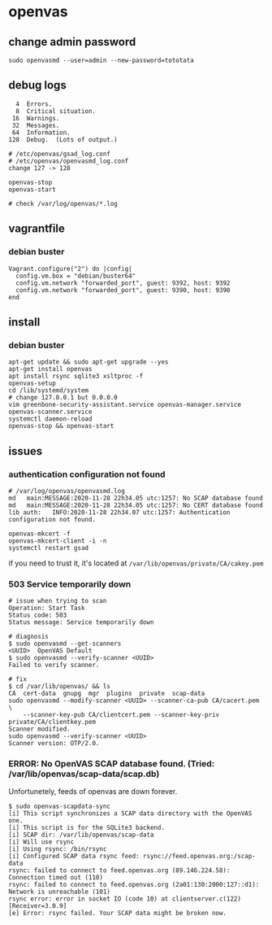 # openvas

## change admin password

    sudo openvasmd --user=admin --new-password=tototata

## debug logs

      4  Errors.
      8  Critical situation.
     16  Warnings.
     32  Messages.
     64  Information.
    128  Debug.  (Lots of output.)

    # /etc/openvas/gsad_log.conf
    # /etc/openvas/openvasmd_log.conf
    change 127 -> 128

    openvas-stop
    openvas-start

    # check /var/log/openvas/*.log

## vagrantfile

### debian buster

    Vagrant.configure("2") do |config|
      config.vm.box = "debian/buster64"
      config.vm.network "forwarded_port", guest: 9392, host: 9392
      config.vm.network "forwarded_port", guest: 9390, host: 9390
    end

## install

### debian buster

    apt-get update && sudo apt-get upgrade --yes
    apt-get install openvas
    apt install rsync sqlite3 xsltproc -f
    openvas-setup
    cd /lib/systemd/system
    # change 127.0.0.1 but 0.0.0.0
    vim greenbone-security-assistant.service openvas-manager.service openvas-scanner.service
    systemctl daemon-reload
    openvas-stop && openvas-start

## issues

### authentication configuration not found

    # /var/log/openvas/openvasmd.log
    md   main:MESSAGE:2020-11-28 22h34.05 utc:1257: No SCAP database found
    md   main:MESSAGE:2020-11-28 22h34.05 utc:1257: No CERT database found
    lib auth:   INFO:2020-11-28 22h34.07 utc:1257: Authentication configuration not found.

    openvas-mkcert -f
    openvas-mkcert-client -i -n
    systemctl restart gsad

if you need to trust it, it's located at ```/var/lib/openvas/private/CA/cakey.pem```

### 503 Service temporarily down

    # issue when trying to scan
    Operation: Start Task
    Status code: 503
    Status message: Service temporarily down

    # diagnosis
    $ sudo openvasmd --get-scanners
    <UUID>  OpenVAS Default
    $ sudo openvasmd --verify-scanner <UUID>
    Failed to verify scanner.

    # fix
    $ cd /var/lib/openvas/ && ls
    CA  cert-data  gnupg  mgr  plugins  private  scap-data
    sudo openvasmd --modify-scanner <UUID> --scanner-ca-pub CA/cacert.pem \
        --scanner-key-pub CA/clientcert.pem --scanner-key-priv private/CA/clientkey.pem
    Scanner modified.
    sudo openvasmd --verify-scanner <UUID>
    Scanner version: OTP/2.0.

### ERROR: No OpenVAS SCAP database found. (Tried: /var/lib/openvas/scap-data/scap.db)

Unfortunetely, feeds of openvas are down forever.

    $ sudo openvas-scapdata-sync
    [i] This script synchronizes a SCAP data directory with the OpenVAS one.
    [i] This script is for the SQLite3 backend.
    [i] SCAP dir: /var/lib/openvas/scap-data
    [i] Will use rsync
    [i] Using rsync: /bin/rsync
    [i] Configured SCAP data rsync feed: rsync://feed.openvas.org:/scap-data
    rsync: failed to connect to feed.openvas.org (89.146.224.58): Connection timed out (110)
    rsync: failed to connect to feed.openvas.org (2a01:130:2000:127::d1): Network is unreachable (101)
    rsync error: error in socket IO (code 10) at clientserver.c(122) [Receiver=3.0.9]
    [e] Error: rsync failed. Your SCAP data might be broken now.
